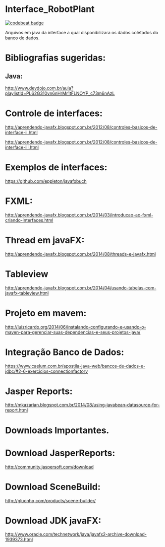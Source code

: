 # Interface_RobotPlant
<a href="https://codebeat.co/projects/github-com-juniorec-interface_robotplant-master"><img alt="codebeat badge" src="https://codebeat.co/badges/23c023f3-44f4-4dc6-85fc-6824a427d327" /></a>
  
  Arquivos em java da interface a qual disponibilizara os dados coletados do banco de dados.
  
 # Bibliografias sugeridas:
 
  
 ## Java:
 
 http://www.devdojo.com.br/aula?playlistId=PL62G310vn6nHrMr1tFLNOYP_c73m6nAzL
 
 # Controle de interfaces:
  
  http://aprendendo-javafx.blogspot.com.br/2012/08/controles-basicos-de-interface-ii.html
  
  http://aprendendo-javafx.blogspot.com.br/2012/08/controles-basicos-de-interface-iii.html
  
 # Exemplos de interfaces:
 
 https://github.com/eppleton/javafxbuch
 
 # FXML:
  
 http://aprendendo-javafx.blogspot.com.br/2014/03/introducao-ao-fxml-criando-interfaces.html
  
 # Thread em javaFX:
 
 http://aprendendo-javafx.blogspot.com.br/2014/08/threads-e-javafx.html
  
 # Tableview
   
 http://aprendendo-javafx.blogspot.com.br/2014/04/usando-tabelas-com-javafx-tableview.html
  
 # Projeto em mavem:
   
 http://luizricardo.org/2014/06/instalando-configurando-e-usando-o-maven-para-gerenciar-suas-dependencias-e-seus-projetos-java/
  
 # Integração Banco de Dados:
   
 https://www.caelum.com.br/apostila-java-web/bancos-de-dados-e-jdbc/#2-6-exercicios-connectionfactory
  
 # Jasper Reports:
  
 http://mkazarian.blogspot.com.br/2014/08/using-javabean-datasource-for-report.html
  
  
 # Downloads Importantes. 
 # Download JasperReports:
  
 http://community.jaspersoft.com/download
  
 # Download SceneBuild:
  
 http://gluonhq.com/products/scene-builder/
  
 # Download JDK javaFX: 
  
 http://www.oracle.com/technetwork/java/javafx2-archive-download-1939373.html
